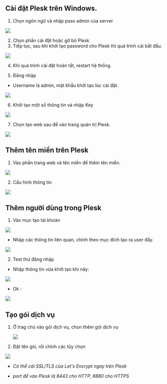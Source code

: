 
## Cài đặt Plesk trên Windows.
1. Chọn ngôn ngữ và nhập pass admin của server

<img src="image/1.PNG">

2. Chọn phần cài đặt hoặc gỡ bỏ Plesk
3. Tiếp tục, sau khi khởi tạo password cho Plesk thì quá trình cài bắt đầu.

<img src="image/2.PNG">

4. Khi quá trình cài đặt hoàn tất, restart hệ thống.

5. Đăng nhập
- Username là admin, mật khẩu khởi tạo lúc cài đặt.

<img src="image/4.PNG">

6. Khởi tạo một số thông tin và nhập Key

<img src="image/5.PNG">

7. Chọn tạo web sau để vào trang quản trị Plesk.

<img src="image/6.PNG">

## Thêm tên miền trên Plesk
1. Vào phần trang web và tên miền để thêm tên miền.

<img src="image/7.PNG">

2. Cấu hình thông tin

<img src="image/8.PNG">

## Thêm người dùng trong Plesk
1. Vào mục tạo tài khoản

<img src="image/9.PNG">

- Nhập các thông tin liên quan, chỉnh theo mục đích tạo ra user đấy.

<img src="image/10.PNG">

2. Test thử đăng nhập

- Nhập thông tin vừa khởi tạo khi nãy:

<img src="image/11.PNG">

- Ok :

<img src="image/12.PNG">

## Tạo gói dịch vụ

1. Ở trag chủ vào gói dịch vụ, chọn thêm gói dịch vụ

    <img src="image/13.PNG">

2. Đặt tên gói, rồi chỉnh các tùy chọn 

<img src="image/14.PNG">

- *Có thể cài SSL/TLS của Let's Encrypt ngay trên Plesk*

- *port để vào Plesk là 8443 cho HTTP, 8880 cho HTTPS*